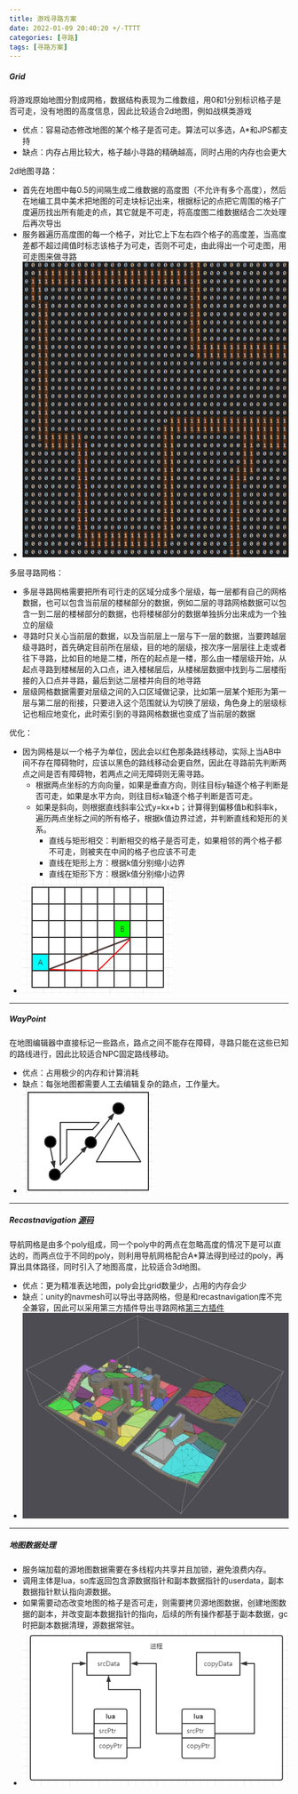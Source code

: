 ```yaml
---
title: 游戏寻路方案
date: 2022-01-09 20:40:20 +/-TTTT
categories: [寻路]
tags: [寻路方案]
---
```


##### Grid
将游戏原始地图分割成网格，数据结构表现为二维数组，用0和1分别标识格子是否可走，没有地图的高度信息，因此比较适合2d地图，例如战棋类游戏
  * 优点：容易动态修改地图的某个格子是否可走。算法可以多选，A\*和JPS都支持
  * 缺点：内存占用比较大，格子越小寻路的精确越高，同时占用的内存也会更大
  
2d地图寻路：
 * 首先在地图中每0.5的间隔生成二维数据的高度图（不允许有多个高度），然后在地编工具中美术把地图的可走块标记出来，根据标记的点把它周围的格子广度遍历找出所有能走的点，其它就是不可走，将高度图二维数据结合二次处理后再次导出
 * 服务器遍历高度图的每一个格子，对比它上下左右四个格子的高度差，当高度差都不超过阈值时标志该格子为可走，否则不可走，由此得出一个可走图，用可走图来做寻路
 * ![grid](https://github.com/HahahaVal/HahahaVal.github.io/blob/main/_posts/src/%E5%AF%BB%E8%B7%AF%E6%96%B9%E6%A1%88/grid.png?raw=true)

多层寻路网格：
 * 多层寻路网格需要把所有可行走的区域分成多个层级，每一层都有自己的网格数据，也可以包含当前层的楼梯部分的数据，例如二层的寻路网格数据可以包含一到二层的楼梯部分的数据，也将楼梯部分的数据单独拆分出来成为一个独立的层级
 * 寻路时只关心当前层的数据，以及当前层上一层与下一层的数据，当要跨越层级寻路时，首先确定目前所在层级，目的地的层级，按次序一层层往上走或者往下寻路，比如目的地是二楼，所在的起点是一楼，那么由一楼层级开始，从起点寻路到楼梯层的入口点，进入楼梯层后，从楼梯层数据中找到与二层楼衔接的入口点并寻路，最后到达二层楼并向目的地寻路
 * 层级网格数据需要对层级之间的入口区域做记录，比如第一层某个矩形为第一层与第二层的衔接，只要进入这个范围就认为切换了层级，角色身上的层级标记也相应地变化，此时索引到的寻路网格数据也变成了当前层的数据

优化：
 * 因为网格是以一个格子为单位，因此会以红色那条路线移动，实际上当AB中间不存在障碍物时，应该以黑色的路线移动会更自然，因此在寻路前先判断两点之间是否有障碍物，若两点之间无障碍则无需寻路。
   * 根据两点坐标的方向向量，如果是垂直方向，则往目标y轴逐个格子判断是否可走，如果是水平方向，则往目标x轴逐个格子判断是否可走。
   * 如果是斜向，则根据直线斜率公式y=kx+b；计算得到偏移值b和斜率k，遍历两点坐标之间的所有格子，根据k值边界过滤，并判断直线和矩形的关系。
     * 直线与矩形相交：判断相交的格子是否可走，如果相邻的两个格子都不可走，则被夹在中间的格子也应该不可走
     * 直线在矩形上方：根据k值分别缩小边界
     * 直线在矩形下方：根据k值分别缩小边界
 * ![barrier](https://github.com/HahahaVal/HahahaVal.github.io/blob/main/_posts/src/%E5%AF%BB%E8%B7%AF%E6%96%B9%E6%A1%88/barrier.png?raw=true)

* * *

##### WayPoint
在地图编辑器中直接标记一些路点，路点之间不能存在障碍，寻路只能在这些已知的路线进行，因此比较适合NPC固定路线移动。
 * 优点：占用极少的内存和计算消耗
 * 缺点：每张地图都需要人工去编辑复杂的路点，工作量大。
 * ![wayPoint](https://github.com/HahahaVal/HahahaVal.github.io/blob/main/_posts/src/%E5%AF%BB%E8%B7%AF%E6%96%B9%E6%A1%88/way.png?raw=true)

* * *

##### Recastnavigation [源码](https://github.com/recastnavigation/recastnavigation)
导航网格是由多个poly组成，同一个poly中的两点在忽略高度的情况下是可以直达的，而两点位于不同的poly，则利用导航网格配合A\*算法得到经过的poly，再算出具体路径，同时引入了地图高度，比较适合3d地图。
 * 优点：更为精准表达地图，poly会比grid数量少，占用的内存会少
 * 缺点：unity的navmesh可以导出寻路网格，但是和recastnavigation库不完全兼容，因此可以采用第三方插件导出寻路网格[第三方插件](https://github.com/kbengine/unity3d_nav_critterai)
 * ![recastnavigation](https://github.com/HahahaVal/HahahaVal.github.io/blob/main/_posts/src/%E5%AF%BB%E8%B7%AF%E6%96%B9%E6%A1%88/nav.jpg?raw=true)
 
* * *

##### 地图数据处理
 * 服务端加载的源地图数据需要在多线程内共享并且加锁，避免浪费内存。
 * 调用主体是lua，so库返回包含源数据指针和副本数据指针的userdata，副本数据指针默认指向源数据。
 * 如果需要动态改变地图的格子是否可走，则需要拷贝源地图数据，创建地图数据的副本，并改变副本数据指针的指向，后续的所有操作都基于副本数据，gc时把副本数据清理，源数据常驻。
 * ![data](https://github.com/HahahaVal/HahahaVal.github.io/blob/main/_posts/src/%E5%AF%BB%E8%B7%AF%E6%96%B9%E6%A1%88/data.png?raw=true)
 